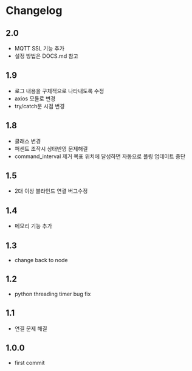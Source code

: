# Changelog

## 2.0
- MQTT SSL 기능 추가
- 설정 방법은 DOCS.md 참고

## 1.9
- 로그 내용을 구체적으로 나타내도록 수정
- axios 모듈로 변경
- try/catch문 시점 변경
  
## 1.8
- 클래스 변경
- 퍼센트 조작시 상태반영 문제해결
- command_interval 제거 목표 위치에 달성하면 자동으로 폴링 업데이트 중단

## 1.5
- 2대 이상 블라인드 연결 버그수정

## 1.4
- 메모리 기능 추가

## 1.3
- change back to node

## 1.2
- python threading timer bug fix

## 1.1
- 연결 문제 해결

## 1.0.0
- first commit

